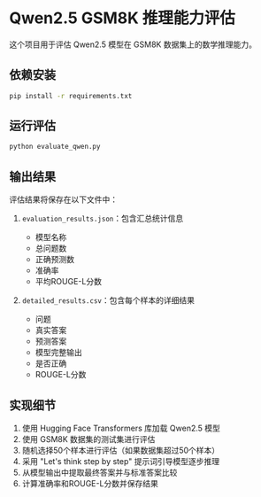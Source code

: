 # Qwen2.5 GSM8K 推理能力评估

这个项目用于评估 Qwen2.5 模型在 GSM8K 数据集上的数学推理能力。

## 依赖安装

```bash
pip install -r requirements.txt
```

## 运行评估

```bash
python evaluate_qwen.py
```

## 输出结果

评估结果将保存在以下文件中：

1. `evaluation_results.json`：包含汇总统计信息
   - 模型名称
   - 总问题数
   - 正确预测数
   - 准确率
   - 平均ROUGE-L分数

2. `detailed_results.csv`：包含每个样本的详细结果
   - 问题
   - 真实答案
   - 预测答案
   - 模型完整输出
   - 是否正确
   - ROUGE-L分数

## 实现细节

1. 使用 Hugging Face Transformers 库加载 Qwen2.5 模型
2. 使用 GSM8K 数据集的测试集进行评估
3. 随机选择50个样本进行评估（如果数据集超过50个样本）
4. 采用 "Let's think step by step" 提示词引导模型逐步推理
5. 从模型输出中提取最终答案并与标准答案比较
6. 计算准确率和ROUGE-L分数并保存结果